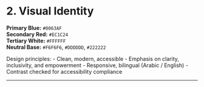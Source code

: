 # 2. Visual Identity

**Primary Blue:** `#0063AF`\
**Secondary Red:** `#EC1C24`\
**Tertiary White:** `#FFFFFF`\
**Neutral Base:** `#F6F6F6`, `#DDDDDD`, `#222222`

Design principles: - Clean, modern, accessible - Emphasis on clarity,
inclusivity, and empowerment - Responsive, bilingual (Arabic /
English) - Contrast checked for accessibility compliance

------------------------------------------------------------------------
